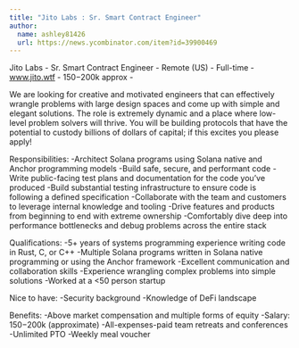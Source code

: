 ```yaml
---
title: "Jito Labs : Sr. Smart Contract Engineer"
author:
  name: ashley81426
  url: https://news.ycombinator.com/item?id=39900469
---
```

Jito Labs - Sr. Smart Contract Engineer - Remote (US) - Full-time - www.jito.wtf - $150-$200k approx -

We are looking for creative and motivated engineers that can effectively wrangle problems with large design spaces and come up with simple and elegant solutions. The role is extremely dynamic and a place where low-level problem solvers will thrive.  You will be building protocols that have the potential to custody billions of dollars of capital; if this excites you please apply!

Responsibilities:
-Architect Solana programs using Solana native and Anchor programming models
-Build safe, secure, and performant code
-Write public-facing test plans and documentation for the code you’ve produced
-Build substantial testing infrastructure to ensure code is following a defined specification
-Collaborate with the team and customers to leverage internal knowledge and tooling
-Drive features and products from beginning to end with extreme ownership
-Comfortably dive deep into performance bottlenecks and debug problems across the entire stack

Qualifications:
-5+ years of systems programming experience writing code in Rust, C, or C++
-Multiple Solana programs written in Solana native programming or using the Anchor framework
-Excellent communication and collaboration skills
-Experience wrangling complex problems into simple solutions
-Worked at a &lt;50 person startup

Nice to have:
-Security background
-Knowledge of DeFi landscape

Benefits:
-Above market compensation and multiple forms of equity
-Salary: $150-$200k (approximate)
-All-expenses-paid team retreats and conferences 
-Unlimited PTO
-Weekly meal voucher
